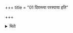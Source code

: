 +++
title = "01 दिवस्त्वा परस्पाया इति"

+++

<details><summary>थिते</summary>

1. With divastvā paraspāyāḥ...[^1] they go after the sāman has been sung for the first time; with brahmaṇastvā paraspāyāḥ...[^2] (they go...) the second time; with prāṇasya tvā paraspāyāḥ...[^3] (they go) the third time.  

[^1-3]: TĀ IV.11.4-6. 
</details>
